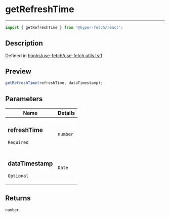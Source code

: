# getRefreshTime

<div class="api-docs__separator">

---

</div><div class="api-docs__import">

```ts
import { getRefreshTime } from "@hyper-fetch/react";
```

</div><div class="api-docs__section">

## Description

</div><div class="api-docs__description"><span class="api-docs__do-not-parse">

</span></div><p class="api-docs__definition">

Defined in
[hooks/use-fetch/use-fetch.utils.ts:1](https://github.com/BetterTyped/hyper-fetch/blob/3fe127e9/packages/react/src/hooks/use-fetch/use-fetch.utils.ts#L1)

</p><div class="api-docs__section">

## Preview

</div><div class="api-docs__preview fn">

```ts
getRefreshTime(refreshTime, dataTimestamp);
```

</div><div class="api-docs__section">

## Parameters

</div>
<div class="api-docs__parameters">
<table>
<thead><tr><th>Name</th><th>Details</th></tr></thead>
<tbody><tr param-data="refreshTime"><td class="api-docs__param-name required">

### refreshTime

`Required`

</td><td class="api-docs__param-type">

`number`

</td></tr><tr param-data="dataTimestamp"><td class="api-docs__param-name optional">

### dataTimestamp

`Optional`

</td><td class="api-docs__param-type">

`Date`

</td></tr></tbody></table></div><div class="api-docs__section">

## Returns

</div><div class="api-docs__returns">

```ts
number;
```

</div>
